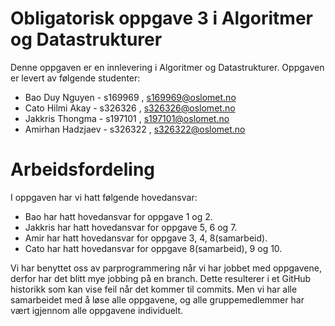 # Obligatorisk oppgave 3 i Algoritmer og Datastrukturer

Denne oppgaven er en innlevering i Algoritmer og Datastrukturer. 
Oppgaven er levert av følgende studenter:

* Bao Duy Nguyen - s169969 , s169969@oslomet.no
* Cato Hilmi Akay - s326326 , s326326@oslomet.no
* Jakkris Thongma - s197101 , s197101@oslomet.no
* Amirhan Hadzjaev - s326322 , s326322@oslomet.no

# Arbeidsfordeling

I oppgaven har vi hatt følgende hovedansvar:
* Bao har hatt hovedansvar for oppgave 1 og 2. 
* Jakkris har hatt hovedansvar for oppgave 5, 6 og 7. 
* Amir har hatt hovedansvar for oppgave 3, 4, 8(samarbeid). 
* Cato har hatt hovedansvar for oppgave 8(samarbeid), 9 og 10. 

Vi har benyttet oss av parprogrammering når vi har jobbet med oppgavene, derfor har det blitt mye jobbing på en branch.
Dette resulterer i et GitHub historikk som kan vise feil når det kommer til commits. Men vi har alle samarbeidet med å
løse alle oppgavene, og alle gruppemedlemmer har vært igjennom alle oppgavene individuelt. 

